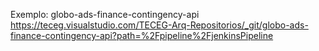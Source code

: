 Exemplo: globo-ads-finance-contingency-api
https://teceg.visualstudio.com/TECEG-Arq-Repositorios/_git/globo-ads-finance-contingency-api?path=%2Fpipeline%2FjenkinsPipeline


